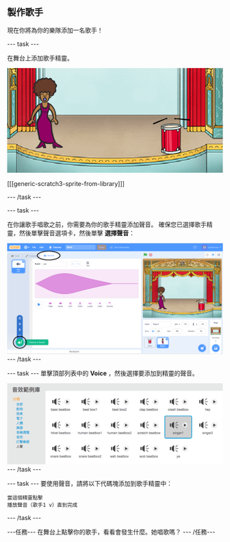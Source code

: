 ## 製作歌手

現在你將為你的樂隊添加一名歌手！

\--- task \---

在舞台上添加歌手精靈。

![截圖](images/band-singer-mic.png)

[[[generic-scratch3-sprite-from-library]]]

\--- /task \---

\--- task \---

在你讓歌手唱歌之前，你需要為你的歌手精靈添加聲音。 確保您已選擇歌手精靈，然後單擊聲音選項卡，然後單擊 **選擇聲音**：

![截圖](images/band-import-sound-annotated.png) \--- /task \---

\--- task \--- 單擊頂部列表中的 **Voice** ，然後選擇要添加到精靈的聲音。

![截圖](images/band-choose-sound.png) \--- /task \---

\--- task \--- 要使用聲音，請將以下代碼塊添加到歌手精靈中：

```blocks3
當這個精靈點擊
播放聲音（歌手1 v）直到完成
```

\--- /task \---

\---任務\--- 在舞台上點擊你的歌手，看看會發生什麼。她唱歌嗎？ \--- /任務\---